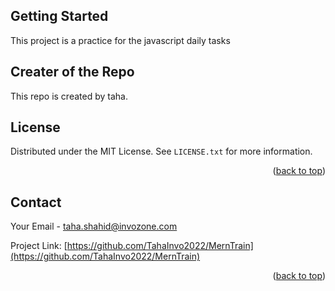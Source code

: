 
<!-- GETTING STARTED -->
## Getting Started

This project is a practice for the javascript daily tasks 

<!-- CONTRIBUTING -->
## Creater of the Repo

This repo is created by taha.

<!-- LICENSE -->
## License

Distributed under the MIT License. See `LICENSE.txt` for more information.

<p align="right">(<a href="#top">back to top</a>)</p>

<!-- CONTACT -->
## Contact

Your Email - taha.shahid@invozone.com

Project Link: [https://github.com/TahaInvo2022/MernTrain](https://github.com/TahaInvo2022/MernTrain)

<p align="right">(<a href="#top">back to top</a>)</p>


